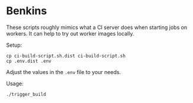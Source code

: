 # Benkins

These scripts roughly mimics what a CI server does when starting jobs on workers.
It can help to try out worker images locally.

Setup:

````
cp ci-build-script.sh.dist ci-build-script.sh
cp .env.dist .env
````

Adjust the values in the `.env` file to your needs.

Usage:

````
./trigger_build
````

